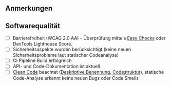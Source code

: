 ## Anmerkungen
## Softwarequalität
- [ ] Barrierefreiheit (WCAG 2.0 AA) - Überprüfung mittels [Easy Checks](https://bik-fuer-alle.de/easy-checks.html) oder DevTools Lighthouse Score.
- [ ] Sicherheitsaspekte wurden berücksichtigt (keine neuen Sicherheitsprobleme laut statischer Codeanalyse)
- [ ] CI Pipeline Build erfolgreich
- [ ] API- und Code-Dokumentation ist aktuell
- [ ] [Clean Code](https://gist.github.com/wojteklu/73c6914cc446146b8b533c0988cf8d29) beachtet ([Deskriptive Benennung](https://gist.github.com/wojteklu/73c6914cc446146b8b533c0988cf8d29#names-rules), [Codestruktur](https://gist.github.com/wojteklu/73c6914cc446146b8b533c0988cf8d29#source-code-structure)), statische Code-Analyse erkennt keine neuen Bugs oder Code Smells
